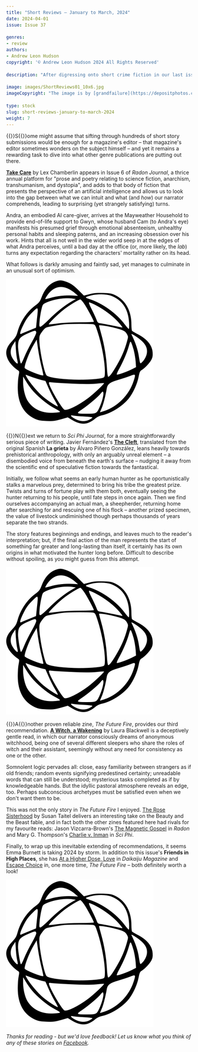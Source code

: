 ```yaml
---
title: "Short Reviews – January to March, 2024"
date: 2024-04-01
issue: Issue 37

genres:
- review
authors:
- Andrew Leon Hudson
copyright: '© Andrew Leon Hudson 2024 All Rights Reserved'

description: "After digressing onto short crime fiction in our last issue, we return to our regular programming with a selection of recommended speculative stories appearing in some of the small but perfectly formed zines out there in the online world. The editor promises three, but rarely exercises such restraint."

image: images/ShortReviews01_10x6.jpg
imageCopyright: "The image is by [grandfailure](https://depositphotos.com/368748152/stock-photo-man-standing-mysterious-library-digital.html) via DepositPhotos.com."

type: stock
slug: short-reviews-january-to-march-2024
weight: 7
---
```


{{<glyph>}}S{{</glyph>}}ome might assume that sifting through hundreds of short story submissions would be enough for a magazine's editor – that magazine's editor sometimes wonders on the subject himself – and yet it remains a rewarding task to dive into what other genre publications are putting out there.

**[Take Care](https://www.radonjournal.com/issue6/take-care)** by Lex Chamberlin appears in Issue 6 of *Radon Journal*, a thrice annual platform for "prose and poetry relating to science fiction, anarchism, transhumanism, and dystopia", and adds to that body of fiction that presents the perspective of an artificial intelligence and allows us to look into the gap between what we can intuit and what (and *how*) our narrator comprehends, leading to surprising (yet strangely satisfying) turns.

Andra, an embodied AI care-giver, arrives at the Mayweather Household to provide end-of-life support to Gwyn, whose husband Cam (to Andra's eye) manifests his presumed grief through emotional absenteeism, unhealthy personal habits and sleeping paterns, and an increasing obsession over his work. Hints that all is not well in the wider world seep in at the edges of what Andra perceives, until a bad day at the office (or, more likely, the *lab*) turns any expectation regarding the characters' mortality rather on its head.

What follows is darkly amusing and faintly sad, yet manages to culminate in an unusual sort of optimism.

![Orbit-sml ><](images/Orbit.svg)

{{<glyph>}}N{{</glyph>}}ext we return to *Sci Phi Journal*, for a more straightforwardly serious piece of writing. Javier Fernández's **[The Cleft](https://www.sciphijournal.org/index.php/2024/03/22/the-cleft/)**, translated from the original Spanish **La grieta** by Álvaro Piñero González, leans heavily towards prehistorical anthropology, with only an arguably unreal element – a disembodied voice from beneath the earth's surface – nudging it away from the scientific end of speculative fiction towards the fantastical.

Initially, we follow what seems an early human hunter as he oportunistically stalks a marvelous prey, determined to bring his tribe the greatest prize. Twists and turns of fortune play with them both, eventually seeing the hunter returning to his people, until fate steps in once again. Then we find ourselves accompanying an actual man, a sheepherder, returning home after searching for and rescuing one of his flock – another prized specimen, the value of livestock undiminished though perhaps thousands of years separate the two strands.

The story features beginnings and endings, and leaves much to the reader's interpretation; but, if the final action of the man represents the start of something far greater and long-lasting than itself, it certainly has its own origins in what motivated the hunter long before. Difficult to describe without spoiling, as you might guess from this attempt.

![Orbit-sml ><](images/Orbit.svg)

{{<glyph>}}A{{</glyph>}}nother proven reliable zine, *The Future Fire*, provides our third recommendation. **[A Witch, a Wakening](https://www.close2thebone.co.uk/wp/the-folkie/)** by Laura Blackwell is a deceptively gentle read, in which our narrator consciously dreams of anonymous witchhood, being one of several different sleepers who share the roles of witch and their assistant, seemingly without any need for consistency as one or the other.

Somnolent logic pervades all: close, easy familiarity between strangers as if old friends; random events signifying predestined certainty; unreadable words that can still be understood; mysterious tasks completed as if by knowledgeable hands. But the idyllic pastoral atmosphere reveals an edge, too. Perhaps subconscious archetypes must be satisfied even when we don't want them to be.

This was not the only story in *The Future Fire* I enjoyed. [The Rose Sisterhood](https://futurefire.net/2024.68/fiction/rose.html) by Susan Taitel delivers an interesting take on the Beauty and the Beast fable, and in fact both the other zines featured here had rivals for my favourite reads: Jason Vizcarra-Brown's [The Magnetic Gospel](https://www.radonjournal.com/issue6/the-magnetic-gospel) in *Radon* and Mary G. Thompson's [Charlie v. Inman](https://www.sciphijournal.org/index.php/2024/03/22/charlie-v-inman/) in *Sci Phi*.

Finally, to wrap up this inevitable extending of recommendations, it seems Emma Burnett is taking 2024 by storm. In addition to this issue's **Friends in High Places**, she has [At a Higher Dose, Love](https://daikaijuzine.org/emmaburnett/atahigherdoselove) in *Daikaiju Magazine* and [Escape Choice](https://futurefire.net/2024.68/fiction/escape.html) in, one more time, *The Future Fire* – both definitely worth a look!

![Orbit-lrg](images/Orbit.svg)

*Thanks for reading - but we'd love feedback! Let us know what you think of any of these stories on [Facebook](https://www.facebook.com/MythaxisMagazine/posts/952978323501821).*
